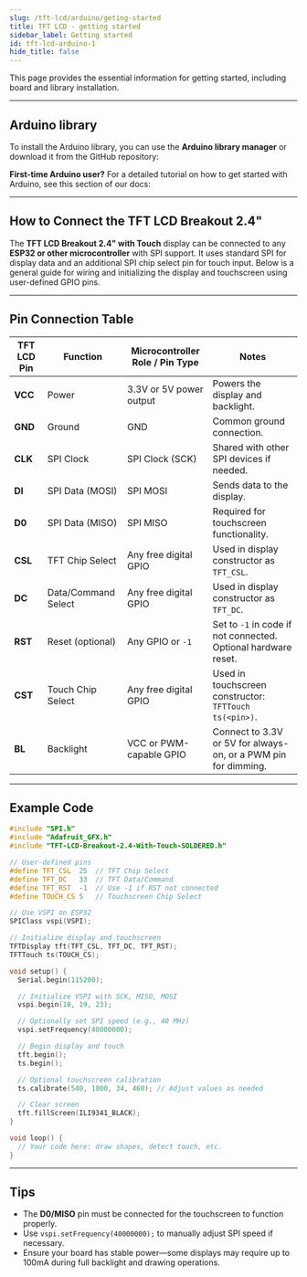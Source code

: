 ```yaml
---
slug: /tft-lcd/arduino/geting-started
title: TFT LCD - getting started
sidebar_label: Getting started
id: tft-lcd-arduino-1
hide_title: false
---
```


This page provides the essential information for getting started, including board and library installation.

--- 

## Arduino library

To install the Arduino library, you can use the **Arduino library manager** or download it from the GitHub repository:

<QuickLink  
  title="Soldered TFT LCD Arduino Library"  
  description="TFT LCD Arduino library by Soldered"  
  url="https://github.com/SolderedElectronics/Soldered-TFT-LCD-Breakout-2.4-With-Touch-Arduino-Library/tree/main"  
/>  

<InfoBox>

**First-time Arduino user?** For a detailed tutorial on how to get started with Arduino, see this section of our docs:

<QuickLink  
  title="Getting started with Arduino"  
  description="A full, comprehensive tutorial on how to fully set up and upload code for the first time on an Arduino board, from scratch!"  
  url="/documentation/arduino/quick-start-guide"  
/>  

</InfoBox>

--- 

## How to Connect the TFT LCD Breakout 2.4"

The **TFT LCD Breakout 2.4" with Touch** display can be connected to any **ESP32 or other microcontroller** with SPI support. It uses standard SPI for display data and an additional SPI chip select pin for touch input. Below is a general guide for wiring and initializing the display and touchscreen using user-defined GPIO pins.

---

## Pin Connection Table

| TFT LCD Pin | Function            | Microcontroller Role / Pin Type | Notes                                                                              |
| ----------- | ------------------- | ------------------------------- | ---------------------------------------------------------------------------------- |
| **VCC**     | Power               | 3.3V or 5V power output         | Powers the display and backlight.                                                  |
| **GND**     | Ground              | GND                             | Common ground connection.                                                          |
| **CLK**     | SPI Clock           | SPI Clock (SCK)                 | Shared with other SPI devices if needed.                                           |
| **DI**      | SPI Data (MOSI)     | SPI MOSI                        | Sends data to the display.                                                         |
| **D0**      | SPI Data (MISO)     | SPI MISO                        | Required for touchscreen functionality.                                            |
| **CSL**     | TFT Chip Select     | Any free digital GPIO           | Used in display constructor as `TFT_CSL`.                                          |
| **DC**      | Data/Command Select | Any free digital GPIO           | Used in display constructor as `TFT_DC`.                                           |
| **RST**     | Reset (optional)    | Any GPIO or `-1`                | Set to `-1` in code if not connected. Optional hardware reset.                     |
| **CST**     | Touch Chip Select   | Any free digital GPIO           | Used in touchscreen constructor: `TFTTouch ts(<pin>)`.                             |
| **BL**      | Backlight           | VCC or PWM-capable GPIO         | Connect to 3.3V or 5V for always-on, or a PWM pin for dimming.                     |

---

## Example Code

```cpp
#include "SPI.h"
#include "Adafruit_GFX.h"
#include "TFT-LCD-Breakout-2.4-With-Touch-SOLDERED.h"

// User-defined pins
#define TFT_CSL  25  // TFT Chip Select
#define TFT_DC   33  // TFT Data/Command
#define TFT_RST  -1  // Use -1 if RST not connected
#define TOUCH_CS 5   // Touchscreen Chip Select

// Use VSPI on ESP32
SPIClass vspi(VSPI);

// Initialize display and touchscreen
TFTDisplay tft(TFT_CSL, TFT_DC, TFT_RST);
TFTTouch ts(TOUCH_CS);

void setup() {
  Serial.begin(115200);

  // Initialize VSPI with SCK, MISO, MOSI
  vspi.begin(18, 19, 23);

  // Optionally set SPI speed (e.g., 40 MHz)
  vspi.setFrequency(40000000);

  // Begin display and touch
  tft.begin();
  ts.begin();

  // Optional touchscreen calibration
  ts.calibrate(540, 1000, 34, 460); // Adjust values as needed

  // Clear screen
  tft.fillScreen(ILI9341_BLACK);
}

void loop() {
  // Your code here: draw shapes, detect touch, etc.
}

```

---

## Tips

- The **D0/MISO** pin must be connected for the touchscreen to function properly.
- Use `vspi.setFrequency(40000000);` to manually adjust SPI speed if necessary.
- Ensure your board has stable power—some displays may require up to 100mA during full backlight and drawing operations.
